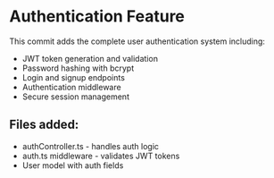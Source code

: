 # Authentication Feature

This commit adds the complete user authentication system including:
- JWT token generation and validation
- Password hashing with bcrypt
- Login and signup endpoints
- Authentication middleware
- Secure session management

## Files added:
- authController.ts - handles auth logic
- auth.ts middleware - validates JWT tokens
- User model with auth fields